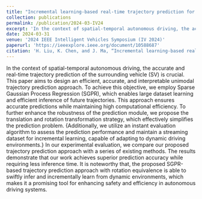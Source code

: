 ```yaml
---
title: "Incremental learning-based real-time trajectory prediction for autonomous driving via sparse Gaussian process regression"
collection: publications
permalink: /publication/2024-03-IV24
excerpt: 'In the context of spatial-temporal autonomous driving, the accurate and real-time trajectory prediction of the surrounding vehicle (SV) is crucial. This paper aims to design an efficient, accurate, and interpretable unimodal trajectory prediction approach. To achieve this objective, we employ Sparse Gaussian Process Regression (SGPR), which enables large dataset learning and efficient inference of future trajectories. This approach ensures accurate predictions while maintaining high computational efficiency. To further enhance the robustness of the prediction module, we propose the translation and rotation transformation strategy, which effectively simplifies the prediction problem. {Additionally, we utilize an instant evaluation algorithm to assess the prediction performance and maintain a streaming dataset for incremental learning, capable of adapting to dynamic driving environments.} In our experimental evaluation, we compare our proposed trajectory prediction approach with a series of existing methods. The results demonstrate that our work achieves superior prediction accuracy while requiring less inference time. It is noteworthy that, the proposed SGPR-based trajectory prediction approach with rotation equivalence is able to swiftly infer and incrementally learn from dynamic environments, which makes it a promising tool for enhancing safety and efficiency in autonomous driving systems.'
date: 2024-03-31
venue: '2024 IEEE Intelligent Vehicles Symposium (IV 2024)'
paperurl: 'https://ieeexplore.ieee.org/document/10588687'
citation: 'H. Liu, K. Chen, and J. Ma, “Incremental learning-based real-time trajectory prediction for autonomous driving via sparse Gaussian process regression,” in Proceedings of Intelligent Vehicles Symposium(IV), IEEE, 2024, pp. 1-7.'
---
```


In the context of spatial-temporal autonomous driving, the accurate and real-time trajectory prediction of the surrounding vehicle (SV) is crucial. This paper aims to design an efficient, accurate, and interpretable unimodal trajectory prediction approach. To achieve this objective, we employ Sparse Gaussian Process Regression (SGPR), which enables large dataset learning and efficient inference of future trajectories. This approach ensures accurate predictions while maintaining high computational efficiency. To further enhance the robustness of the prediction module, we propose the translation and rotation transformation strategy, which effectively simplifies the prediction problem. {Additionally, we utilize an instant evaluation algorithm to assess the prediction performance and maintain a streaming dataset for incremental learning, capable of adapting to dynamic driving environments.} In our experimental evaluation, we compare our proposed trajectory prediction approach with a series of existing methods. The results demonstrate that our work achieves superior prediction accuracy while requiring less inference time. It is noteworthy that, the proposed SGPR-based trajectory prediction approach with rotation equivalence is able to swiftly infer and incrementally learn from dynamic environments, which makes it a promising tool for enhancing safety and efficiency in autonomous driving systems.
